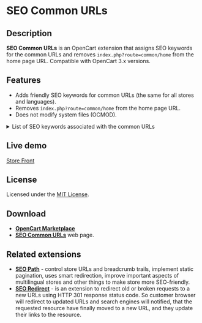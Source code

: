 # SEO Common URLs

## Description
**SEO Common URLs** is an OpenCart extension that assigns SEO keywords for the common URLs and removes `index.php?route=common/home` from the home page URL.
Compatible with OpenCart 3.x versions.

## Features
* Adds friendly SEO keywords for common URLs (the same for all stores and languages).
* Removes `index.php?route=common/home` from the home page URL.
* Does not modify system files (OCMOD).

<details>
  <summary>List of SEO keywords associated with the common URLs</summary>

  |query|keyword|
  |---|---|
  |checkout/cart|cart|
  |checkout/checkout|checkout|
  |checkout/voucher|voucher|
  |product/manufacturer|brand|
  |product/special|special|
  |product/compare|compare|
  |product/search|search|
  |information/contact|contact|
  |information/sitemap|sitemap|
  |account/account|account|
  |account/address|account/address|
  |account/address/edit|account/address/edit|
  |account/address/add|account/address/add|
  |account/address/delete|account/address/delete|
  |account/download|account/download|
  |account/edit|account/edit|
  |account/forgotten|account/forgotten|
  |account/login|account/login|
  |account/logout|account/logout|
  |account/newsletter|account/newsletter|
  |account/order|account/order|
  |account/order/info|account/order/info|
  |account/password|account/password|
  |account/recurring|account/recurring|
  |account/return|account/return|
  |account/return/add|account/return/add|
  |account/register|account/register|
  |account/reward|account/reward|
  |account/transaction|account/transaction|
  |account/voucher|account/voucher|
  |account/wishlist|account/wishlist|
  |affiliate/account|affiliate|
  |affiliate/edit|affiliate/edit|
  |affiliate/forgotten|affiliate/forgotten|
  |affiliate/login|affiliate/login|
  |affiliate/logout|affiliate/logout|
  |affiliate/password|affiliate/password|
  |affiliate/payment|affiliate/payment|
  |affiliate/register|affiliate/register|
  |affiliate/tracking|affiliate/tracking|
  |affiliate/transaction|affiliate/transaction|
</details>

## Live demo
[Store Front](https://demo.ocmod.space/a)

## License
Licensed under the [MIT License](https://raw.githubusercontent.com/ocmod-space/ocmod-seo-common-urls/main/LICENSE.txt).

## Download
* [**OpenCart Marketplace**](https://www.opencart.com/index.php?route=marketplace/extension/info&extension_id=45444)
* [**SEO Common URLs**](https://www.ocmod.space/ocmod-seo-common-urls) web page.

## Related extensions
* [**SEO Path**](https://www.opencart.com/index.php?route=marketplace/extension/info&extension_id=38192) - control store URLs and breadcrumb trails, implement static pagination, uses smart redirection, improve important aspects of multilingual stores and other things to make store more SEO-friendly.
* [**SEO Redirect**](https://www.opencart.com/index.php?route=marketplace/extension/info&extension_id=45459) - is an extension to redirect old or broken requests to a new URLs using HTTP 301 response status code. So customer browser will redirect to updated URLs and search engines will notified, that the requested resource have finally moved to a new URL, and they update their links to the resource.
